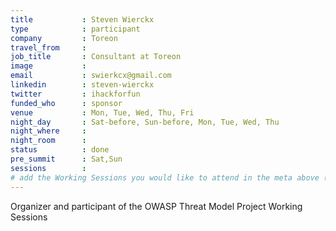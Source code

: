 ```yaml
---
title           : Steven Wierckx
type            : participant
company         : Toreon
travel_from     :
job_title       : Consultant at Toreon
image           : 
email           : swierkcx@gmail.com
linkedin        : steven-wierckx
twitter         : ihackforfun
funded_who      : sponsor
venue           : Mon, Tue, Wed, Thu, Fri
night_day       : Sat-before, Sun-before, Mon, Tue, Wed, Thu
night_where     : 
night_room      : 
status          : done
pre_summit      : Sat,Sun
sessions        :
# add the Working Sessions you would like to attend in the meta above (use the session's title) e.g. sessions (one per line): -Security Playbooks Diagrams -Hackathon Daily Sessions
---
```


Organizer and participant of the OWASP Threat Model Project Working Sessions
